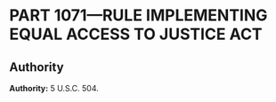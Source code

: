 # PART 1071—RULE IMPLEMENTING EQUAL ACCESS TO JUSTICE ACT


## Authority

**Authority:** 5 U.S.C. 504.


